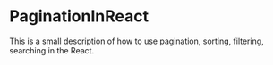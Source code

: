 # PaginationInReact
This is a small description of how to use pagination, sorting, filtering, searching in the React.
